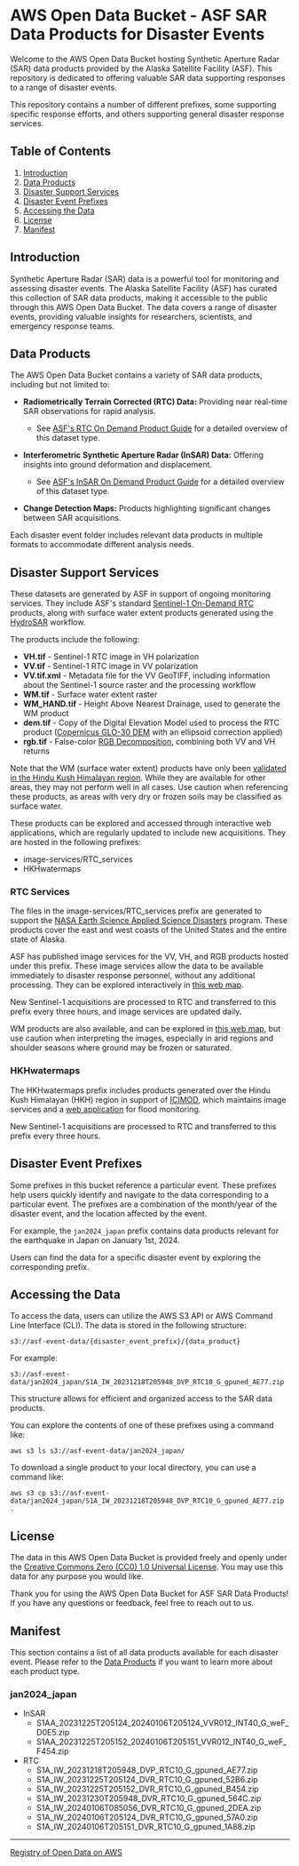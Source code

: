 # AWS Open Data Bucket - ASF SAR Data Products for Disaster Events

Welcome to the AWS Open Data Bucket hosting Synthetic Aperture Radar (SAR) data products provided by the 
Alaska Satellite Facility (ASF). This repository is dedicated to offering valuable SAR data supporting responses 
to a range of disaster events. 

This repository contains a number of different prefixes, some supporting specific response efforts, and others 
supporting general disaster response services. 

## Table of Contents
1. [Introduction](#introduction)
2. [Data Products](#data-products)
3. [Disaster Support Services](#disaster-support-services)
4. [Disaster Event Prefixes](#disaster-event-prefixes)
5. [Accessing the Data](#accessing-the-data)
6. [License](#license)
7. [Manifest](#manifest)

## Introduction

Synthetic Aperture Radar (SAR) data is a powerful tool for monitoring and assessing disaster events. 
The Alaska Satellite Facility (ASF) has curated this collection of SAR data products, making it accessible 
to the public through this AWS Open Data Bucket. The data covers a range of disaster events, providing valuable 
insights for researchers, scientists, and emergency response teams.

## Data Products

The AWS Open Data Bucket contains a variety of SAR data products, including but not limited to:

- **Radiometrically Terrain Corrected (RTC) Data:** Providing near real-time SAR observations for rapid analysis.
    - See [ASF's RTC On Demand Product Guide](https://hyp3-docs.asf.alaska.edu/guides/rtc_product_guide/) 
      for a detailed overview of this dataset type.

- **Interferometric Synthetic Aperture Radar (InSAR) Data:** Offering insights into ground deformation and displacement.
    - See [ASF's InSAR On Demand Product Guide](https://hyp3-docs.asf.alaska.edu/guides/insar_product_guide/) 
      for a detailed overview of this dataset type.

- **Change Detection Maps:** Products highlighting significant changes between SAR acquisitions.

Each disaster event folder includes relevant data products in multiple formats to accommodate different analysis needs.

## Disaster Support Services

These datasets are generated by ASF in support of ongoing monitoring services. They include ASF's standard 
[Sentinel-1 On-Demand RTC](https://storymaps.arcgis.com/stories/2ead3222d2294d1fae1d11d3f98d7c35) products, 
along with surface water extent products generated using the [HydroSAR](https://github.com/HydroSAR/HydroSAR) workflow. 

The products include the following:
- **VH.tif** - Sentinel-1 RTC image in VH polarization
- **VV.tif** - Sentinel-1 RTC image in VV polarization
- **VV.tif.xml** - Metadata file for the VV GeoTIFF, including information about the Sentinel-1 source raster 
  and the processing workflow
- **WM.tif** - Surface water extent raster
- **WM_HAND.tif** - Height Above Nearest Drainage, used to generate the WM product
- **dem.tif** - Copy of the Digital Elevation Model used to process the RTC product 
  ([Copernicus GLO-30 DEM](https://dataspace.copernicus.eu/explore-data/data-collections/copernicus-contributing-missions/collections-description/COP-DEM) 
  with an ellipsoid correction applied)
- **rgb.tif** - False-color [RGB Decomposition](https://github.com/ASFHyP3/hyp3-lib/blob/main/docs/rgb_decomposition.md), 
  combining both VV and VH returns

Note that the WM (surface water extent) products have only been 
[validated in the Hindu Kush Himalayan region](https://www.mdpi.com/2072-4292/16/17/3244). 
While they are available for other areas, they may not perform well in all cases. Use caution when referencing these 
products, as areas with very dry or frozen soils may be classified as surface water. 

These products can be explored and accessed through interactive web applications, which are regularly updated to 
include new acquisitions. They are hosted in the following prefixes:
- image-services/RTC_services
- HKHwatermaps

### RTC Services

The files in the image-services/RTC_services prefix are generated to support the 
[NASA Earth Science Applied Science Disasters](https://appliedsciences.nasa.gov/what-we-do/disasters) 
program. These products cover the east and west coasts of the United States and the entire state of Alaska. 

ASF has published image services for the VV, VH, and RGB products hosted under this prefix. These image services 
allow the data to be available immediately to disaster response personnel, without any additional processing. 
They can be explored interactively in 
[this web map](https://asf-daac.maps.arcgis.com/home/webmap/viewer.html?webmap=3dd8d25559db4ba6aa0e1b6e8cb5d39a).

New Sentinel-1 acquisitions are processed to RTC and transferred to this prefix every three hours, and image 
services are updated daily.

WM products are also available, and can be explored in 
[this web map](https://asf-daac.maps.arcgis.com/apps/mapviewer/index.html?webmap=faa83e4ccfe64bb8a99c13ef70b19b8f), 
but use caution when interpreting the images, especially in arid regions and shoulder seasons where 
ground may be frozen or saturated. 

### HKHwatermaps

The HKHwatermaps prefix includes products generated over the Hindu Kush Himalayan (HKH) region in support of 
[ICIMOD](https://www.icimod.org/), which maintains image services and a 
[web application](https://geoapps.icimod.org/FloodInundation/) for flood monitoring.

New Sentinel-1 acquisitions are processed to RTC and transferred to this prefix every three hours. 

## Disaster Event Prefixes

Some prefixes in this bucket reference a particular event. These prefixes help users quickly identify 
and navigate to the data corresponding to a particular event. The prefixes are a combination of the month/year 
of the disaster event, and the location affected by the event.

For example, the `jan2024_japan` prefix contains data products relevant for the earthquake in Japan on 
January 1st, 2024.

Users can find the data for a specific disaster event by exploring the corresponding prefix.

## Accessing the Data

To access the data, users can utilize the AWS S3 API or AWS Command Line Interface (CLI). The data is stored in the following structure:

```
s3://asf-event-data/{disaster_event_prefix}/{data_product}
```

For example:
```
s3://asf-event-data/jan2024_japan/S1A_IW_20231218T205948_DVP_RTC10_G_gpuned_AE77.zip
```
This structure allows for efficient and organized access to the SAR data products.

You can explore the contents of one of these prefixes using a command like:

```
aws s3 ls s3://asf-event-data/jan2024_japan/
```

To download a single product to your local directory, you can use a command like:

```
aws s3 cp s3://asf-event-data/jan2024_japan/S1A_IW_20231218T205948_DVP_RTC10_G_gpuned_AE77.zip .
```

## License

The data in this AWS Open Data Bucket is provided freely and openly under the [Creative Commons Zero (CC0) 1.0 Universal License](https://creativecommons.org/publicdomain/zero/1.0/). You may use this data for any purpose you would like.

Thank you for using the AWS Open Data Bucket for ASF SAR Data Products! If you have any questions or feedback, feel free to reach out to us.

## Manifest
This section contains a list of all data products available for each disaster event. Please refer to the [Data Products](#data-products) if you want to learn more about each product type.

### jan2024_japan

- InSAR
    - S1AA_20231225T205124_20240106T205124_VVR012_INT40_G_weF_D0E5.zip
    - S1AA_20231225T205152_20240106T205151_VVR012_INT40_G_weF_F454.zip
- RTC
    - S1A_IW_20231218T205948_DVP_RTC10_G_gpuned_AE77.zip
    - S1A_IW_20231225T205124_DVR_RTC10_G_gpuned_52B6.zip
    - S1A_IW_20231225T205152_DVR_RTC10_G_gpuned_B454.zip
    - S1A_IW_20231230T205948_DVR_RTC10_G_gpuned_564C.zip
    - S1A_IW_20240106T085056_DVR_RTC10_G_gpuned_2DEA.zip
    - S1A_IW_20240106T205124_DVR_RTC10_G_gpuned_57A0.zip
    - S1A_IW_20240106T205151_DVR_RTC10_G_gpuned_1A88.zip

---

[Registry of Open Data on AWS](https://registry.opendata.aws/)
